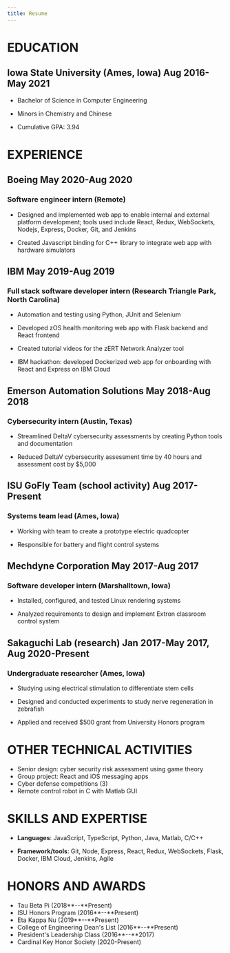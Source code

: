 ```yaml
---
title: Resume
---
```



# EDUCATION

## Iowa State University (Ames, Iowa) Aug 2016-May 2021

-   Bachelor of Science in Computer Engineering

-   Minors in Chemistry and Chinese

-   Cumulative GPA: 3.94

# EXPERIENCE

## Boeing May 2020-Aug 2020

### Software engineer intern (Remote)

-   Designed and implemented web app to enable internal and external platform development; tools used include React, Redux, WebSockets, Nodejs, Express, Docker, Git, and Jenkins

-   Created Javascript binding for C++ library to integrate web app with hardware simulators

## IBM May 2019-Aug 2019

### Full stack software developer intern (Research Triangle Park, North Carolina)

-   Automation and testing using Python, JUnit and Selenium

-   Developed zOS health monitoring web app with Flask backend and React frontend

-   Created tutorial videos for the zERT Network Analyzer tool

-   IBM hackathon: developed Dockerized web app for onboarding with React and Express on IBM Cloud

## Emerson Automation Solutions May 2018-Aug 2018

### Cybersecurity intern (Austin, Texas)

-   Streamlined DeltaV cybersecurity assessments by creating Python tools and documentation

-   Reduced DeltaV cybersecurity assessment time by 40 hours and assessment cost by \$5,000

## ISU GoFly Team (school activity) Aug 2017-Present

### Systems team lead (Ames, Iowa)

-   Working with team to create a prototype electric quadcopter

-   Responsible for battery and flight control systems

## Mechdyne Corporation May 2017-Aug 2017

### Software developer intern (Marshalltown, Iowa)

-   Installed, configured, and tested Linux rendering systems

-   Analyzed requirements to design and implement Extron classroom control system

## Sakaguchi Lab (research) Jan 2017-May 2017, Aug 2020-Present

### Undergraduate researcher (Ames, Iowa)

-   Studying using electrical stimulation to differentiate stem cells

-   Designed and conducted experiments to study nerve regeneration in zebrafish

-   Applied and received \$500 grant from University Honors program

# OTHER TECHNICAL ACTIVITIES

-   Senior design: cyber security risk assessment using game theory
-   Group project: React and iOS messaging apps
-   Cyber defense competitions (3)
-   Remote control robot in C with Matlab GUI

# SKILLS AND EXPERTISE

-   **Languages**: JavaScript, TypeScript, Python, Java, Matlab, C/C++

-   **Framework/tools**: Git, Node, Express, React, Redux, WebSockets, Flask, Docker, IBM Cloud, Jenkins, Agile

# HONORS AND AWARDS

-   Tau Beta Pi (2018**--**Present)
-   ISU Honors Program (2016**--**Present)
-   Eta Kappa Nu (2019**--**Present)
-   College of Engineering Dean's List (2016**--**Present)
-   President's Leadership Class (2016**--**2017)
-   Cardinal Key Honor Society (2020-Present)
